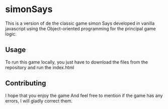 # simonSays
This is a version of de the classic game simon Says developed in vanilla javascript using the Object-oriented programming for the principal game logic.

## Usage

To run this game locally, you just have to download the files from the repository and run the index.html
 
## Contributing

I hope that you enjoy the game And feel free to mention if the game has any errors, I will gladly correct them.
